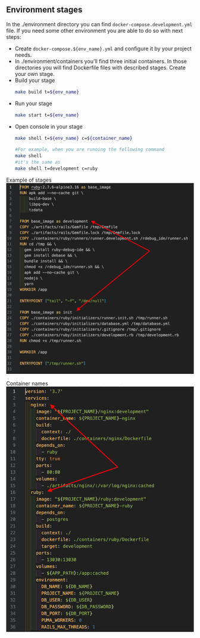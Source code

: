 ## Environment stages
In the ./environment directory you can find `docker-compose.development.yml` file. If you need some other environment you are able to do so with next steps:
* Create `docker-compose.${env_name}.yml` and configure it by your project needs. 
* In ./environment/containers you'll find three initial containers. In those directories you will find Dockerfile files with described stages. Create your own stage.
* Build your stage 
  ```bash
  make build t=${env_name}
  ```
* Run your stage
  ```bash
  make start t=${env_name}
  ```
* Open console in your stage
  ```bash
  make shell t=${env_name} c=${container_name}
  ```  
  ```bash
  #For example, when you are running the following command
  make shell
  #it's the same as
  make shell t=development c=ruby
  ```

Example of stages
![image info](./media/dockerfile_stages.png)

Container names
![image info](./media/container_names.png)
